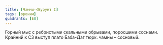```yaml
---
title: [Чамны-❮Бурун❯ I]
tags: [ороним]
quadrants: [Е8]
---
```


Горный мыс с ребристыми скальными обрывами, поросшими соснами. Крайний к СЗ
выступ плато Баба-Даг тюрк. чамны – сосновый.

